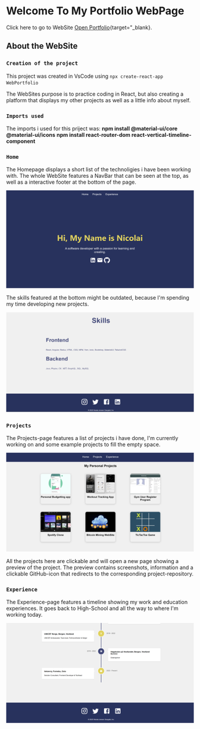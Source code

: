 # Welcome To My Portfolio WebPage

Click here to go to WebSite [Open Portfolio](https://nicolaijgangdal.github.io/WebPortfolio){target="_blank}.

## About the WebSite


### `Creation of the project`

This project was created in VsCode using `npx create-react-app WebPortfolio`

The WebSites purpose is to practice coding in React, but also creating a platform 
that displays my other projects as well as a little info about myself.

### `Imports used`

The imports i used for this priject was:
**npm install @material-ui/core @material-ui/icons**
**npm install react-router-dom react-vertical-timeline-component**



### `Home`

The Homepage displays a short list of the technoligies i have been working with.
The whole WebSite features a NavBar that can be seen at the top,
as well as a interactive footer at the bottom of the page.

<img src="src/Assets/home1.png" title="Top of Home Page">

The skills featured at the bottom might be outdated, because I'm spending my time 
developing new projects.

<img src="src/Assets/home2.png" title="Bottom of Home Page">



### `Projects`

The Projects-page features a list of projects i have done, I'm currently working on 
and some example projects to fill the empty space.

<img src="src/Assets/projects.png" title="Project Page">

All the projects here are clickable and will open a new page showing a preview of the project. 
The preview contains screenshots, information and a clickable GitHub-icon 
that redirects to the corresponding project-repository.



### `Experience`

The Experience-page features a timeline showing my work and education experiences.
It goes back to High-School and all the way to where I'm working today.

<img src="src/Assets/experience.png" title="Experience Page">